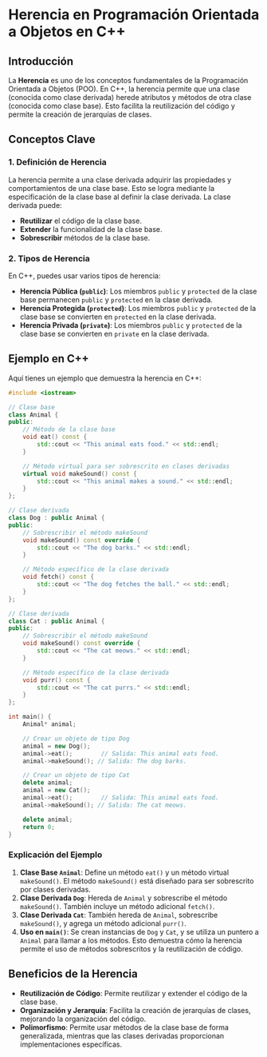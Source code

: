 # **Herencia en Programación Orientada a Objetos en C++**

## **Introducción**

La **Herencia** es uno de los conceptos fundamentales de la Programación Orientada a Objetos (POO). En C++, la herencia permite que una clase (conocida como clase derivada) herede atributos y métodos de otra clase (conocida como clase base). Esto facilita la reutilización del código y permite la creación de jerarquías de clases.

## **Conceptos Clave**

### **1. Definición de Herencia**

La herencia permite a una clase derivada adquirir las propiedades y comportamientos de una clase base. Esto se logra mediante la especificación de la clase base al definir la clase derivada. La clase derivada puede:
- **Reutilizar** el código de la clase base.
- **Extender** la funcionalidad de la clase base.
- **Sobrescribir** métodos de la clase base.

### **2. Tipos de Herencia**

En C++, puedes usar varios tipos de herencia:
- **Herencia Pública (`public`)**: Los miembros `public` y `protected` de la clase base permanecen `public` y `protected` en la clase derivada.
- **Herencia Protegida (`protected`)**: Los miembros `public` y `protected` de la clase base se convierten en `protected` en la clase derivada.
- **Herencia Privada (`private`)**: Los miembros `public` y `protected` de la clase base se convierten en `private` en la clase derivada.

## **Ejemplo en C++**

Aquí tienes un ejemplo que demuestra la herencia en C++:

```cpp
#include <iostream>

// Clase base
class Animal {
public:
    // Método de la clase base
    void eat() const {
        std::cout << "This animal eats food." << std::endl;
    }

    // Método virtual para ser sobrescrito en clases derivadas
    virtual void makeSound() const {
        std::cout << "This animal makes a sound." << std::endl;
    }
};

// Clase derivada
class Dog : public Animal {
public:
    // Sobrescribir el método makeSound
    void makeSound() const override {
        std::cout << "The dog barks." << std::endl;
    }

    // Método específico de la clase derivada
    void fetch() const {
        std::cout << "The dog fetches the ball." << std::endl;
    }
};

// Clase derivada
class Cat : public Animal {
public:
    // Sobrescribir el método makeSound
    void makeSound() const override {
        std::cout << "The cat meows." << std::endl;
    }

    // Método específico de la clase derivada
    void purr() const {
        std::cout << "The cat purrs." << std::endl;
    }
};

int main() {
    Animal* animal;

    // Crear un objeto de tipo Dog
    animal = new Dog();
    animal->eat();        // Salida: This animal eats food.
    animal->makeSound(); // Salida: The dog barks.

    // Crear un objeto de tipo Cat
    delete animal;
    animal = new Cat();
    animal->eat();        // Salida: This animal eats food.
    animal->makeSound(); // Salida: The cat meows.

    delete animal;
    return 0;
}
```

### **Explicación del Ejemplo**

1. **Clase Base `Animal`**: Define un método `eat()` y un método virtual `makeSound()`. El método `makeSound()` está diseñado para ser sobrescrito por clases derivadas.
2. **Clase Derivada `Dog`**: Hereda de `Animal` y sobrescribe el método `makeSound()`. También incluye un método adicional `fetch()`.
3. **Clase Derivada `Cat`**: También hereda de `Animal`, sobrescribe `makeSound()`, y agrega un método adicional `purr()`.
4. **Uso en `main()`**: Se crean instancias de `Dog` y `Cat`, y se utiliza un puntero a `Animal` para llamar a los métodos. Esto demuestra cómo la herencia permite el uso de métodos sobrescritos y la reutilización de código.

## **Beneficios de la Herencia**

- **Reutilización de Código**: Permite reutilizar y extender el código de la clase base.
- **Organización y Jerarquía**: Facilita la creación de jerarquías de clases, mejorando la organización del código.
- **Polimorfismo**: Permite usar métodos de la clase base de forma generalizada, mientras que las clases derivadas proporcionan implementaciones específicas.
